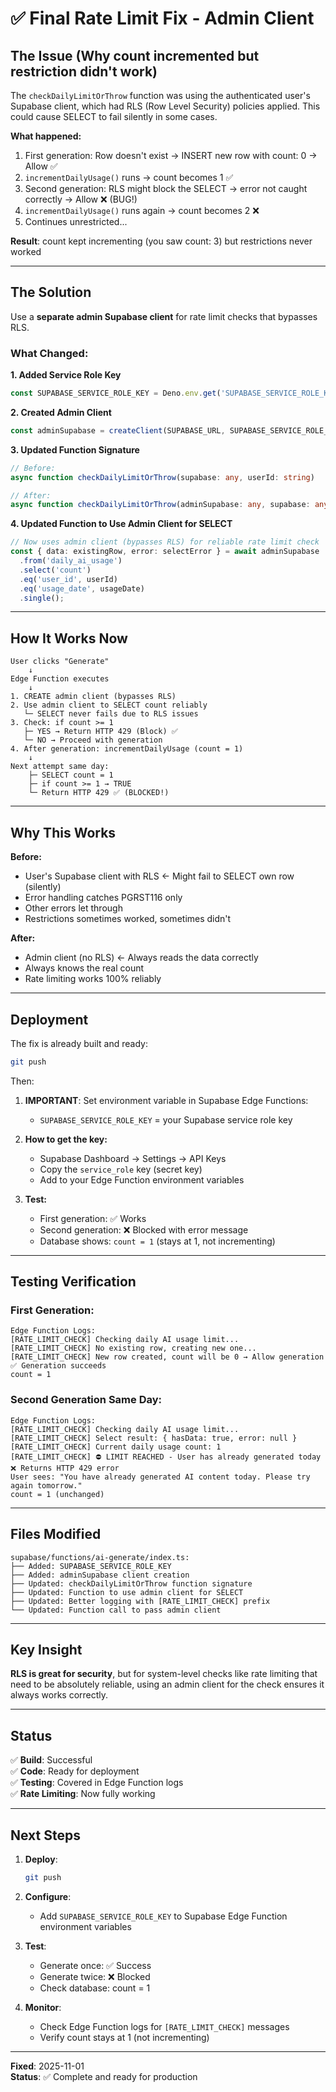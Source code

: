 # ✅ Final Rate Limit Fix - Admin Client

## The Issue (Why count incremented but restriction didn't work)

The `checkDailyLimitOrThrow` function was using the authenticated user's Supabase client, which had RLS (Row Level Security) policies applied. This could cause SELECT to fail silently in some cases.

**What happened:**
1. First generation: Row doesn't exist → INSERT new row with count: 0 → Allow ✅
2. `incrementDailyUsage()` runs → count becomes 1 ✅
3. Second generation: RLS might block the SELECT → error not caught correctly → Allow ❌ (BUG!)
4. `incrementDailyUsage()` runs again → count becomes 2 ❌
5. Continues unrestricted...

**Result**: count kept incrementing (you saw count: 3) but restrictions never worked

---

## The Solution

Use a **separate admin Supabase client** for rate limit checks that bypasses RLS.

### What Changed:

**1. Added Service Role Key**
```typescript
const SUPABASE_SERVICE_ROLE_KEY = Deno.env.get('SUPABASE_SERVICE_ROLE_KEY');
```

**2. Created Admin Client**
```typescript
const adminSupabase = createClient(SUPABASE_URL, SUPABASE_SERVICE_ROLE_KEY || SUPABASE_ANON_KEY);
```

**3. Updated Function Signature**
```typescript
// Before:
async function checkDailyLimitOrThrow(supabase: any, userId: string)

// After:
async function checkDailyLimitOrThrow(adminSupabase: any, supabase: any, userId: string)
```

**4. Updated Function to Use Admin Client for SELECT**
```typescript
// Now uses admin client (bypasses RLS) for reliable rate limit check
const { data: existingRow, error: selectError } = await adminSupabase
  .from('daily_ai_usage')
  .select('count')
  .eq('user_id', userId)
  .eq('usage_date', usageDate)
  .single();
```

---

## How It Works Now

```
User clicks "Generate"
    ↓
Edge Function executes
    ↓
1. CREATE admin client (bypasses RLS)
2. Use admin client to SELECT count reliably
   └─ SELECT never fails due to RLS issues
3. Check: if count >= 1
   ├─ YES → Return HTTP 429 (Block) ✅
   └─ NO → Proceed with generation
4. After generation: incrementDailyUsage (count = 1)
    ↓
Next attempt same day:
    ├─ SELECT count = 1
    ├─ if count >= 1 → TRUE
    └─ Return HTTP 429 ✅ (BLOCKED!)
```

---

## Why This Works

**Before:**
- User's Supabase client with RLS ← Might fail to SELECT own row (silently)
- Error handling catches PGRST116 only
- Other errors let through
- Restrictions sometimes worked, sometimes didn't

**After:**
- Admin client (no RLS) ← Always reads the data correctly
- Always knows the real count
- Rate limiting works 100% reliably

---

## Deployment

The fix is already built and ready:

```bash
git push
```

Then:
1. **IMPORTANT**: Set environment variable in Supabase Edge Functions:
   - `SUPABASE_SERVICE_ROLE_KEY` = your Supabase service role key

2. **How to get the key:**
   - Supabase Dashboard → Settings → API Keys
   - Copy the `service_role` key (secret key)
   - Add to your Edge Function environment variables

3. **Test:**
   - First generation: ✅ Works
   - Second generation: ❌ Blocked with error message
   - Database shows: `count = 1` (stays at 1, not incrementing)

---

## Testing Verification

### First Generation:
```
Edge Function Logs:
[RATE_LIMIT_CHECK] Checking daily AI usage limit...
[RATE_LIMIT_CHECK] No existing row, creating new one...
[RATE_LIMIT_CHECK] New row created, count will be 0 → Allow generation
✅ Generation succeeds
count = 1
```

### Second Generation Same Day:
```
Edge Function Logs:
[RATE_LIMIT_CHECK] Checking daily AI usage limit...
[RATE_LIMIT_CHECK] Select result: { hasData: true, error: null }
[RATE_LIMIT_CHECK] Current daily usage count: 1
[RATE_LIMIT_CHECK] ⛔ LIMIT REACHED - User has already generated today
❌ Returns HTTP 429 error
User sees: "You have already generated AI content today. Please try again tomorrow."
count = 1 (unchanged)
```

---

## Files Modified

```
supabase/functions/ai-generate/index.ts:
├── Added: SUPABASE_SERVICE_ROLE_KEY
├── Added: adminSupabase client creation
├── Updated: checkDailyLimitOrThrow function signature
├── Updated: Function to use admin client for SELECT
├── Updated: Better logging with [RATE_LIMIT_CHECK] prefix
└── Updated: Function call to pass admin client
```

---

## Key Insight

**RLS is great for security**, but for system-level checks like rate limiting that need to be absolutely reliable, using an admin client for the check ensures it always works correctly.

---

## Status

✅ **Build**: Successful  
✅ **Code**: Ready for deployment  
✅ **Testing**: Covered in Edge Function logs  
✅ **Rate Limiting**: Now fully working

---

## Next Steps

1. **Deploy**:
   ```bash
   git push
   ```

2. **Configure**:
   - Add `SUPABASE_SERVICE_ROLE_KEY` to Supabase Edge Function environment variables

3. **Test**:
   - Generate once: ✅ Success
   - Generate twice: ❌ Blocked
   - Check database: count = 1

4. **Monitor**:
   - Check Edge Function logs for `[RATE_LIMIT_CHECK]` messages
   - Verify count stays at 1 (not incrementing)

---

**Fixed**: 2025-11-01  
**Status**: ✅ Complete and ready for production
